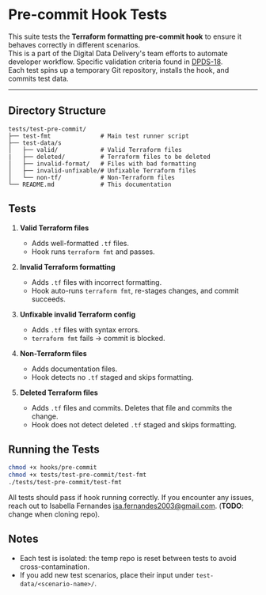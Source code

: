 # Pre-commit Hook Tests

This suite tests the **Terraform formatting pre-commit hook** to ensure it behaves correctly in different scenarios.  
This is a part of the Digital Data Delivery's team efforts to automate developer workflow. Specific validation criteria found in [DPDS-18](https://dat.jeppesen.com/jira/browse/DPDS-18).  
Each test spins up a temporary Git repository, installs the hook, and commits test data.

---

## Directory Structure
```
tests/test-pre-commit/
├── test-fmt              # Main test runner script
├── test-data/s
│   ├── valid/            # Valid Terraform files
|   ├── deleted/          # Terraform files to be deleted
│   ├── invalid-format/   # Files with bad formatting
│   ├── invalid-unfixable/# Unfixable Terraform files
│   └── non-tf/           # Non-Terraform files
└── README.md             # This documentation
```

## Tests

1. **Valid Terraform files**  
   - Adds well-formatted `.tf` files.  
   - Hook runs `terraform fmt` and passes.  

2. **Invalid Terraform formatting**  
   - Adds `.tf` files with incorrect formatting.  
   - Hook auto-runs `terraform fmt`, re-stages changes, and commit succeeds.  

3. **Unfixable invalid Terraform config**  
   - Adds `.tf` files with syntax errors.  
   - `terraform fmt` fails → commit is blocked.  

4. **Non-Terraform files**  
   - Adds documentation files.  
   - Hook detects no `.tf` staged and skips formatting.  

5. **Deleted Terraform files**  
   - Adds `.tf` files and commits. Deletes that file and commits the change.  
   - Hook does not detect deleted `.tf` staged and skips formatting.  


## Running the Tests

```bash
chmod +x hooks/pre-commit
chmod +x tests/test-pre-commit/test-fmt
./tests/test-pre-commit/test-fmt
```

All tests should pass if hook running correctly. If you encounter any issues, reach out to Isabella Fernandes <isa.fernandes2003@gmail.com>. (**TODO**: change when cloning repo).

## Notes

- Each test is isolated: the temp repo is reset between tests to avoid cross-contamination.
- If you add new test scenarios, place their input under `test-data/<scenario-name>/`.